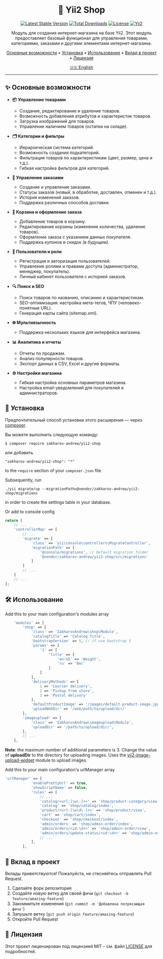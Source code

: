 <div align="center">
 
# 🚀 Yii2 Shop

[![Latest Stable Version](https://poser.pugx.org/zakharov-andrew/yii2-shop/v/stable)](https://packagist.org/packages/zakharov-andrew/yii2-shop)
[![Total Downloads](https://poser.pugx.org/zakharov-andrew/yii2-shop/downloads)](https://packagist.org/packages/zakharov-andrew/yii2-shop)
[![License](https://poser.pugx.org/zakharov-andrew/yii2-shop/license)](https://packagist.org/packages/zakharov-andrew/yii2-shop)
[![Yii2](https://img.shields.io/badge/Powered_by-Yii_Framework-green.svg?style=flat)](http://www.yiiframework.com/)



</div>

<p align="center">
Модуль для создания интернет-магазина на базе Yii2. Этот модуль предоставляет базовый функционал для управления товарами, категориями, заказами и другими элементами интернет-магазина.
</p>

<p align="center">
  <a href="#-основные-возможности">Основные возможности</a> •
  <a href="#-установка">Установка</a> •
  <a href="#-использование">Использование</a> •
  <a href="#-вклад-в-проект">Вклад в проект</a> •
  <a href="#-лицензия">Лицензия</a>
</p>

<p align="center">
  <a href="README.md">🇺🇸 English</a>
</p>

---

## ✨ Основные возможности

- **📦 Управление товарами**
  - Создание, редактирование и удаление товаров.
  - Возможность добавления атрибутов и характеристик товаров.
  - Загрузка изображений для товаров.
  - Управление наличием товаров (остатки на складе).

- **🗂️ Категории и фильтры**
  - Иерархическая система категорий.
  - Возможность создания подкатегорий.
  - Фильтрация товаров по характеристикам (цвет, размер, цена и т.д.).
  - Гибкая настройка фильтров для категорий.

- **📝 Управление заказами**
  - Создание и управление заказами.
  - Статусы заказов (новый, в обработке, доставлен, отменен и т.д.).
  - История изменений заказов.
  - Поддержка различных способов доставки.

- **🛒 Корзина и оформление заказа**
  - Добавление товаров в корзину.
  - Редактирование корзины (изменение количества, удаление товаров).
  - Оформление заказа с указанием данных покупателя.
  - Поддержка купонов и скидок *(в будущем)*.

- **👤 Пользователи и роли**
  - Регистрация и авторизация пользователей.
  - Управление ролями и правами доступа (администратор, менеджер, покупатель).
  - Личный кабинет пользователя с историей заказов.

- **🔍 Поиск и SEO**
  - Поиск товаров по названию, описанию и характеристикам.
  - SEO-оптимизация: настройка мета-тегов, ЧПУ (человеко-понятные URL).
  - Генерация карты сайта (sitemap.xml).

- **🌐 Мультиязычность**
  - Поддержка нескольких языков для интерфейса магазина.

- **📊 Аналитика и отчеты**
  - Отчеты по продажам.
  - Анализ популярности товаров.
  - Экспорт данных в CSV, Excel и другие форматы.

- **⚙️ Настройки магазина**
  - Гибкая настройка основных параметров магазина.
  - Настройка email-уведомлений для покупателей и администраторов.


## 🚀 Установка

Предпочтительный способ установки этого расширения — через [composer](http://getcomposer.org/download/).

Вы можете выполнить следующую команду:

```
$ composer require zakharov-andrew/yii2-shop
```
или добавить

```
"zakharov-andrew/yii2-shop": "*"
```

to the ```require``` section of your ```composer.json``` file.

Subsequently, run

```
./yii migrate/up --migrationPath=@vendor/zakharov-andrew/yii2-shop/migrations
```

in order to create the settings table in your database.

Or add to console config

```php
return [
    // ...
    'controllerMap' => [
        // ...
        'migrate' => [
            'class' => 'yii\console\controllers\MigrateController',
            'migrationPath' => [
                '@console/migrations', // Default migration folder
                '@vendor/zakharov-andrew/yii2-shop/src/migrations'
            ]
        ]
        // ...
    ]
    // ...
];
```

## 🛠 Использование

Add this to your main configuration's modules array

```php
    'modules' => [
        'shop' => [
            'class' => 'ZakharovAndrew\shop\Module',
            'catalogTitle' => 'Catalog Title',
            'bootstrapVersion' => 5, // if use bootstrap 5
            'params' => [
                '1' => [
                    'title' => [
                        'en-US' => 'Weight',
                        'ru' => 'Вес'
                    ]
                ]
            ],
            'deliveryMethods' => [
                1 => 'Courier delivery',
                2 => 'Pickup from store',
                3 => 'Postal delivery'
            ],
            'defaultProductImage' => '/images/default-product-image.jpg', // Path to the default image for a product
            'uploadWebDir' => '/web/path/to/upload/dir/'
        ],
        'imageupload' => [
            'class' => 'ZakharovAndrew\imageupload\Module',
            'uploadDir' => '/path/to/upload/dir/',
        ],
        // ...
    ],
```
**Note**: the maximum number of additional parameters is 3. Change the value of **uploadDir** to the directory for uploading images. Uses the [yii2-image-upload-widget](https://github.com/ZakharovAndrew/yii2-image-upload-widget) module to upload images.

Add this to your main configuration's urlManager array

```php
'urlManager' => [
            'enablePrettyUrl' => true,
            'showScriptName' => false,
            'rules' => [
                // ...
                'catalog/<url:[\w\-]+>' => 'shop/product-category/view',
                'catalog' => 'shop/catalog/index',
                'product/<url:[\w\d\-]+>' => 'shop/product/view',
                'cart' => 'shop/cart/index',
                'checkout' => 'shop/checkout/index',
                'admin/orders' => 'shop/admin-order/index',
                'admin/orders/<id:\d+>' => 'shop/admin-order/view',
                'admin/orders/update-status/<id:\d+>' => 'shop/admin-order/update-status',
                // ...
            ],
        ],
```

## 👥 Вклад в проект

Вклады приветствуются! Пожалуйста, не стесняйтесь отправлять Pull Request.

1. Сделайте форк репозитория
2. Создайте новую ветку для своей фичи (`git checkout -b feature/amazing-feature`)
3. Закоммитьте изменения (`git commit -m 'Добавлена потрясающая фича'`)
4. Запушьте ветку (`git push origin feature/amazing-feature`)
5. Откройте Pull Request

## 📄 Лицензия

Этот проект лицензирован под лицензией MIT – см. файл [LICENSE](LICENSE) для подробностей.

